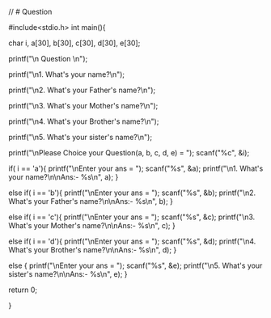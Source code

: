 // # Question

#include<stdio.h>
int main(){

char i, a[30], b[30], c[30], d[30], e[30];

printf("\n Question \n");

printf("\n1. What's your name?\n");

printf("\n2. What's your Father's name?\n");

printf("\n3. What's your Mother's name?\n");

printf("\n4. What's your Brother's name?\n");

printf("\n5. What's your sister's name?\n");


printf("\nPlease Choice your Question(a, b, c, d, e) = ");
scanf("%c", &i);

if(  i == 'a'){
    printf("\nEnter your ans = ");
    scanf("%s", &a);
    printf("\n1. What's your name?\n\nAns:- %s\n", a);
}

else if(  i == 'b'){
    printf("\nEnter your ans = ");
    scanf("%s", &b);
    printf("\n2. What's your Father's name?\n\nAns:- %s\n", b);
}

else if(  i == 'c'){
    printf("\nEnter your ans = ");
    scanf("%s", &c);
    printf("\n3. What's your Mother's name?\n\nAns:- %s\n", c);
}

else if(  i == 'd'){
    printf("\nEnter your ans = ");
    scanf("%s", &d);
    printf("\n4. What's your Brother's name?\n\nAns:- %s\n", d);
}

else {
    printf("\nEnter your ans = ");
    scanf("%s", &e);
    printf("\n5. What's your sister's name?\n\nAns:- %s\n", e);
}

return 0;

}
